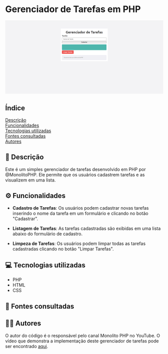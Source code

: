 # Gerenciador de Tarefas em PHP

![gerenciador de tarefa](GerenciadorDeTarefas.png)

## Índice

 
[Descrição](#descrição)  
[Funcionalidades](#funcionalidades)  
[Tecnologias utilizadas](#tecnologias-utilizadas)  
[Fontes consultadas](#fontes-consultadas)  
[Autores](#autores)  

## 📝 Descrição



Este é um simples gerenciador de tarefas desenvolvido em PHP por @MonolitoPHP. Ele permite que os usuários cadastrem tarefas e as visualizem em uma lista.

## ⚙️ Funcionalidades

- **Cadastro de Tarefas**: Os usuários podem cadastrar novas tarefas inserindo o nome da tarefa em um formulário e clicando no botão "Cadastrar".
  
- **Listagem de Tarefas**: As tarefas cadastradas são exibidas em uma lista abaixo do formulário de cadastro.

- **Limpeza de Tarefas**: Os usuários podem limpar todas as tarefas cadastradas clicando no botão "Limpar Tarefas".

## 💻 Tecnologias utilizadas
- PHP
- HTML
- CSS

## 🔎 Fontes consultadas

## 🙎🏽 Autores

O autor do código é o responsável pelo canal Monolito PHP no YouTube. O vídeo que demonstra a implementação deste gerenciador de tarefas pode ser encontrado [aqui](https://www.youtube.com/watch?v=dJ49I-QYYUk&ab_channel=MonolitoPHP).